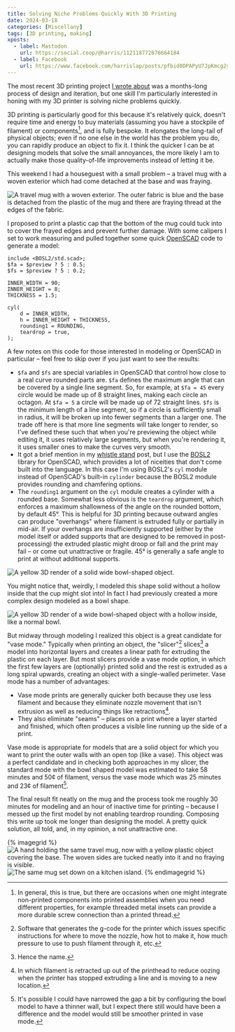 ```yaml
---
title: Solving Niche Problems Quickly With 3D Printing
date: 2024-03-18
categories: [Miscellany]
tags: [3D printing, making]
xposts:
  - label: Mastodon
    url: https://social.coop/@harris/112118772876664184
  - label: Facebook
    url: https://www.facebook.com/harrislap/posts/pfbid0DPAPyU7JpKmcg2yUbyUomwEa7RJALswJVXaU5UCsZ1Kz9HNnAVRjfUSULVQ2J8XNl
---
```


The most recent 3D printing project [I wrote about][whistlestand] was a months-long process of design and iteration, but one skill I'm particularly interested in honing with my 3D printer is solving niche problems quickly.

[whistlestand]: /2024/03/3d-printed-irish-whistle-stand

3D printing is particularly good for this because it's relatively quick, doesn't require time and energy to buy materials (assuming you have a stockpile of filament) or components[^1], and is fully bespoke. It elongates the long-tail of physical objects; even if no one else in the world has the problem you do, you can rapidly produce an object to fix it. I think the quicker I can be at designing models that solve the small annoyances, the more likely I am to actually make those quality-of-life improvements instead of letting it be.

This weekend I had a houseguest with a small problem – a travel mug with a woven exterior which had come detached at the base and was fraying.

![A travel mug with a woven exterior. The outer fabric is blue and the base is detached from the plastic of the mug and there are fraying thread at the edges of the fabric.](/media/solving-problems-quickly-with-3d-printing/fraying.jpg)

I proposed to print a plastic cap that the bottom of the mug could tuck into to cover the frayed edges and prevent further damage. With some calipers I set to work measuring and pulled together some quick [OpenSCAD] code to generate a model:

[OpenSCAD]: https://www.openscad.org/

```scad
include <BOSL2/std.scad>;
$fa = $preview ? 5 : 0.5;
$fs = $preview ? 5 : 0.2;

INNER_WIDTH = 90;
INNER_HEIGHT = 8;
THICKNESS = 1.5;

cyl(
    d = INNER_WIDTH,
    h = INNER_HEIGHT + THICKNESS,
    rounding1 = ROUNDING,
    teardrop = true,
);
```

A few notes on this code for those interested in modeling or OpenSCAD in particular – feel free to skip over if you just want to see the results:

* `$fa` and `$fs` are special variables in OpenSCAD that control how close to a real curve rounded parts are. `$fa` defines the maximum angle that can be covered by a single line segment. So, for example, at `$fa = 45` every circle would be made up of 8 straight lines, making each circle an octagon. At `$fa = 5` a circle will be made up of 72 straight lines. `$fs` is the minimum length of a line segment, so if a circle is sufficiently small in radius, it will be broken up into fewer segments than a larger one. The trade off here is that more line segments will take longer to render, so I've defined these such that when you're previewing the object while editing it, it uses relatively large segments, but when you're rendering it, it uses smaller ones to make the curves very smooth.
* It got a brief mention in my [whistle stand][whistlestand] post, but I use the [BOSL2][] library for OpenSCAD, which provides a lot of niceities that don't come built into the language. In this case I'm using BOSL2's `cyl` module instead of OpenSCAD's built-in `cylinder` because the BOSL2 module provides rounding and chamfering options.
* The `rounding1` argument on the `cyl` module creates a cylinder with a rounded base. Somewhat less obvious is the `teardrop` argument, which enforces a maximum shallowness of the angle on the rounded bottom, by default 45°. This is helpful for 3D printing because outward angles can produce "overhangs" where filament is extruded fully or partially in mid-air. If your overhangs are insufficiently supported (either by the model itself or added supports that are designed to be removed in post-processing) the extruded plastic might droop or fall and the print may fail – or come out unattractive or fragile. 45° is generally a safe angle to print at without additional supports.

![A yellow 3D render of a solid wide bowl-shaped object.](/media/solving-problems-quickly-with-3d-printing/model.png)

You might notice that, weirdly, I modeled this shape solid without a hollow inside that the cup might slot into! In fact I had previously created a more complex design modeled as a bowl shape.

![A yellow 3D render of a wide bowl-shaped object with a hollow inside, like a normal bowl.](/media/solving-problems-quickly-with-3d-printing/bowl.png)

But midway through modeling I realized this object is a great candidate for "vase mode." Typically when printing an object, the "slicer"[^2] slices[^3] a model into horizontal layers and creates a linear path for extruding the plastic on each layer. But most slicers provide a vase mode option, in which the first few layers are (optionally) printed solid and the rest is extruded as a long spiral upwards, creating an object with a single-walled perimeter. Vase mode has a number of advantages:

- Vase mode prints are generally quicker both because they use less filament and because they eliminate nozzle movement that isn't extrusion as well as reducing things like retractions[^4].
- They also eliminate "seams" – places on a print where a layer started and finished, which often produces a visible line running up the side of a print.

Vase mode is appropriate for models that are a solid object for which you want to print the outer walls with an open top (like a vase). This object was a perfect candidate and in checking both approaches in my slicer, the standard mode with the bowl shaped model was estimated to take 58 minutes and 50¢ of filament, versus the vase mode which was 25 minutes and 23¢ of filament[^5].

The final result fit neatly on the mug and the process took me roughly 30 minutes for modeling and an hour of inactive time for printing – because I messed up the first model by not enabling teardrop rounding. Composing this write up took me longer than designing the model. A pretty quick solution, all told, and, in my opinion, a not unattractive one.

{% imagegrid %}
![A hand holding the same travel mug, now with a yellow plastic object covering the base. The woven sides are tucked neatly into it and no fraying is visible.](/media/solving-problems-quickly-with-3d-printing/capped.jpg)
![The same mug set down on a kitchen island.](/media/solving-problems-quickly-with-3d-printing/full.jpg)
{% endimagegrid %}


[BOSL2]: https://github.com/BelfrySCAD/BOSL2

[^1]: In general, this is true, but there are occasions when one might integrate non-printed components into printed assemblies when you need different properties, for example threaded metal insets can provide a more durable screw connection than a printed thread.
[^2]: Software that generates the g-code for the printer which issues specific instructions for where to move the nozzle, how hot to make it, how much pressure to use to push filament through it, etc.
[^3]: Hence the name.
[^4]: In which filament is retracted up out of the printhead to reduce oozing when the printer has stopped extruding a line and is moving to a new location.
[^5]: It's possible I could have narrowed the gap a bit by configuring the bowl model to have a thinner wall, but I expect there still would have been a difference and the model would still be smoother printed in vase mode.
